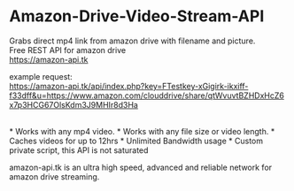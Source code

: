 # Amazon-Drive-Video-Stream-API
Grabs direct mp4 link from amazon drive with filename and picture.
<br>
Free REST API for amazon drive<br>
https://amazon-api.tk

example request:<br>
https://amazon-api.tk/api/index.php?key=FTestkey-xGigirk-ikxiff-f33dff&u=https://www.amazon.com/clouddrive/share/qtWvuvtBZHDxHcZ6x7p3HCG67OlsKdm3J9MHIr8d3Ha

<br>
 * Works with any mp4 video.
 * Works with any file size or video length.
 * Caches videos for up to 12hrs
 * Unlimited Bandwidth usage
 * Custom private script, this API is not saturated<br>

amazon-api.tk is an ultra high speed, advanced and reliable network for amazon drive streaming.
